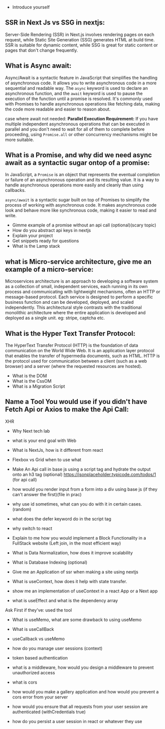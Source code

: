 - Introduce yourself
## SSR in Next Js vs SSG in nextjs:
Server-Side Rendering (SSR) in Next.js involves rendering pages on each request, while Static Site Generation (SSG) generates HTML at build time. SSR is suitable for dynamic content, while SSG is great for static content or pages that don't change frequently.

##  What is Async await:
Async/Await is a syntactic feature in JavaScript that simplifies the handling of asynchronous code. It allows you to write asynchronous code in a more sequential and readable way. The `async` keyword is used to declare an asynchronous function, and the `await` keyword is used to pause the execution of the function until a promise is resolved. It's commonly used with Promises to handle asynchronous operations like fetching data, making the code more readable and easier to reason about.

case where await not needed:
**Parallel Execution Requirement:** If you have multiple independent asynchronous operations that can be executed in parallel and you don't need to wait for all of them to complete before proceeding, using `Promise.all` or other concurrency mechanisms might be more suitable.

## What is a Promise, and why did we need async await as a syntactic sugar ontop of a promise:

In JavaScript, a `Promise` is an object that represents the eventual completion or failure of an asynchronous operation and its resulting value. It is a way to handle asynchronous operations more easily and cleanly than using callbacks.

`async/await` is a syntactic sugar built on top of Promises to simplify the process of working with asynchronous code. It makes asynchronous code look and behave more like synchronous code, making it easier to read and write.

- Gimme example of a promise without an api call (optional)(scary topic)
- How do you abstract api keys in nextjs
- Explain your project 
- Get snippets ready for questions
- What is the Lamp stack
## what is Micro-service architecture, give me an example of a micro-service:

Microservices architecture is an approach to developing a software system as a collection of small, independent services, each running in its own process and communicating with lightweight mechanisms, often an HTTP or message-based protocol. Each service is designed to perform a specific business function and can be developed, deployed, and scaled independently. This architectural style contrasts with the traditional monolithic architecture where the entire application is developed and deployed as a single unit.
eg: stripe, captcha etc.

## What is the Hyper Text Transfer Protocol:
The HyperText Transfer Protocol (HTTP) is the foundation of data communication on the World Wide Web. It is an application layer protocol that enables the transfer of hypermedia documents, such as HTML. HTTP is the protocol used for communication between a client (such as a web browser) and a server (where the requested resources are hosted).


- What is the DOM
- What is the CssOM
- What is a Migration Script
## Name a Tool You would use if you didn't have Fetch Api or Axios to make the Api Call:
XHR


- Why Next tech lab
- what is your end goal with Web
- What is NextJs, how is it different from react
- Flexbox vs Grid when to use what


- Make An Api call in base js using a script tag and hydrate the output onto an h3 tag (optional)
https://jsonplaceholder.typicode.com/todos/1 (for api call)


- how would you render input from a form into a div using base js (if they can't answer the first)(file in prac)


- why use id sometimes, what can you do with it in certain cases. (random)
- what does the defer keyword do in the script tag

- why switch to react


- Explain to me how you would implement a Block Functionality in a FullStack website (Left join, in the most efficient way)

- What is Data Normalization, how does it improve scalability

- What is Database Indexing (optional)

- Give me an Application of ssr when making a site using nextjs

- What is useContext, how does it help with state transfer.

- show me an implementation of useContext in a react App or a Next app

- what is useEffect and what is the dependency array 



 Ask First if they've: used the tool
- What is useMemo, what are some drawback to using useMemo

- What is useCallBack

- useCallback vs useMemo

- how do you manage user sessions (context)

- token based authentication

- what is a middleware, how would you design a middleware to prevent unauthorized access

- what is cors

- how would you make a gallery application and how would you prevent a cors error from your server

- how would you ensure that all requests from your user session are authenticated (withCredentials true)

- how do you persist a user session in react or whatever they use







